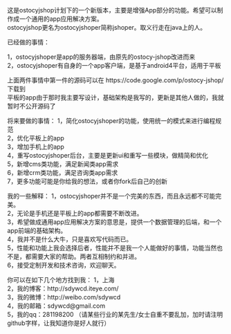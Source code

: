这是ostocyjshop计划下的一个新版本，主要是增强App部分的功能。希望可以制作成一个通用的app应用解决方案。
<br>
ostocyjshop更名为ostocyjshoper简称jshoper。取义行走在java上的人。
<br>

已经做的事情：<br>
<p>
1，ostocyjshoper是app的服务器端，由原先的ostocy-jshop改进而来<br>
2，ostocyjshoper有自身的一个app客户端，是基于android4平台，适用于平板<br>
</p>
<p>
上面两件事情中第一件的源码可以在 https://code.google.com/p/ostocy-jshop/ 下载到<br>
平板的app由于那时我主要写设计，基础架构是我写的，更新是其他人做的，我就暂时不公开源码了<br>
</p>
<p>
将来要做的事情：
1，简化ostocyjshoper的功能，使用统一的模式来进行编程规范<br>
2，优化平板上的app<br>
3，增加手机上的app<br>
4，重写ostocyjshoper后台，主要是更新ui和重写一些模块，做精简和优化<br>
5，新增cms类功能，满足新闻类app需求<br>
6，新增crm类功能，满足咨询类app需求<br>
7，更多功能可能是你给我的想法，或者你fork后自己的创新<br>
</p>
<p>
我的一些解释：
1，ostocyjshoper并不是一个完美的东西，而且永远都不可能完美。<br>
2，无论是手机还是平板上的app都需要不断改进。<br>
3，希望做成通用app应用解决方案的意思是，提供一个数据管理的后端，和一个app前端的基础架构。<br>
4，我并不是什么大牛，只是喜欢写代码而已。<br>
5，性能和功能上我会选择后者，性能并不是我一个人能做好的事情，功能当然也不是，都需要大家的帮助。两者互相制约和并进。<br>
6，接受定制开发和技术咨询，欢迎聊天。<br>
</p>
<p>
你可以在如下几个地方找到我：
1，上海<br>
2，我的博客：http://sdywcd.iteye.com/<br>
3，我的微博：http://weibo.com/sdywcd<br>
4，我的邮箱：sdywcd@gmail.com<br>
5，我的qq：281198200 （请某些行业的某先生/女士自重不要乱加，加时请注明github字样，让我知道你是好人就行）<br>
</p>
